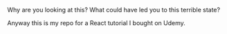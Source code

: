 Why are you looking at this?  What could have led you to this terrible state?

Anyway this is my repo for a React tutorial I bought on Udemy.
